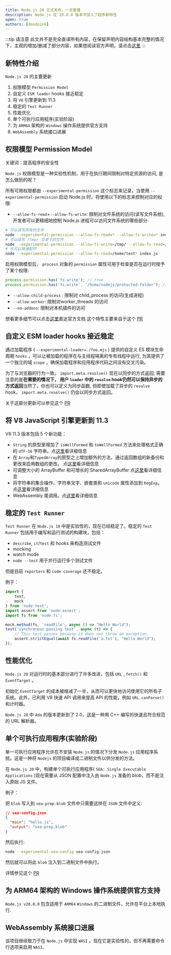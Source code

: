 ```yaml
---
title: Node.js 20 正式发布，一文看懂
description: Node.js 在 20.0.0 版本中加入了超多新特性
open: true
authors: [dendoink]
---
```


:::tip 请注意
此文并不是完全直译所有内容，在保留声明内容结构基本完整的情况下，主观的增加/删减了部分内容，如果想阅读官方声明，请点击[这里](https://nodejs.org/en/blog/announcements/v20-release-announce)
:::

<!--truncate-->

## 新特性介绍

`Node.js 20` 的主要更新

1. 权限模型 `Permission Model`
2. 自定义 `ESM loader` hooks 接近稳定
3. 将 `V8` 引擎更新到 11.3
4. 稳定的 `Test Runner`
5. 性能优化
6. 单个可执行应用程序(实验阶段)
7. 为 `ARM64` 架构的 `Windows` 操作系统提供官方支持
8. `WebAssembly` 系统接口进展

## 权限模型 Permission Model

关键词：提高程序的安全性

`Node.js` 权限模型是一种实验性机制，用于在执行期间限制对特定资源的访问, 是怎么做到的呢？

所有可用权限都由 `--experimental-permission` 这个标志来记录，当使用 `--experimental-permission` 启动 Node.js 时，将使用以下的标志来控制对应的权限:

* `--allow-fs-read`+`--allow-fs-write`: 限制对文件系统的访问(读写文件系统), 开发者可以更精细地控制 Node.js 进程可以访问文件系统的哪些部分:

```bash
# 可以读写所有的文件
node --experimental-permission --allow-fs-read=* --allow-fs-write=* index.js
# 可以读写 /tmp/ 目录下的文件
node --experimental-permission --allow-fs-write=/tmp/ --allow-fs-read=/home/index.js index.js
# 也可以用通配符
node --experimental-permission --allow-fs-read=/home/test* index.js
```

启用权限模型后， `process` 对象的 `permission` 属性可用于检查是否在运行时授予了某个权限:

```JavaScript
process.permission.has('fs.write'); // true
process.permission.has('fs.write', '/home/nodejs/protected-folder'); // true
```

* `--allow-child-process` : 限制对 child_process 的访问(生成进程)
* `--allow-worker`: 限制对worker_threads 的访问
* `--no-addons`: 限制对本机插件的访问

想看更多细节可以点击[这里](https://nodejs.org/api/permissions.html#process-based-permissions)直达官方文档
这个特性主要来自于这个 [PR](https://github.com/nodejs/node/pull/44004)

## 自定义 ESM loader hooks 接近稳定

通过加载程序 ( `--experimental-loader=./foo.mjs` ) 提供的自定义 ES 模块生命周期 `hooks` ，可以让被加载的程序在与主线程隔离的专有线程中运行, 为其提供了一个独立的域 `scope` ，确保加载程序和应用程序代码之间没有交叉污染。

为了与浏览器的行为一致， `import.meta.resolve()` 现在以同步的方式返回, 需要注意的是**在需要的情况下， 用户 `loader` 中的 `resolve` hook仍然可以保持异步的方式返回**当然了，你也可以定义为同步函数, 但即使加载了异步的 `resolve` hook， `import.meta.resolve()` 仍会以同步方式返回。

关于这部分更新可以参见这个 [PR](https://github.com/nodejs/node/pull/44710)

## 将 V8 JavaScript 引擎更新到 11.3

V8 11.3 版本包括 5 个新功能：

* `String` 的原型里增加了 `isWellFormed` 和 `toWellFormed` 方法来处理格式正确的 `UTF-16` 字符串。点[这里](https://chromestatus.com/feature/5200195346759680)看详细信息
* 在 `Array`和`TypedArray`的原型之上增加额外的方法，通过返回数组的新备份和更改来启用数组的更改。 点[这里](https://chromestatus.com/feature/5068609911521280)看详细信息
* 可调整大小的 ArrayBuffer 和可增长的 SharedArrayBuffer 点[这里](https://chromestatus.com/feature/4668361878274048)看详细信息
* 将字符串的集合操作、字符串文字、嵌套类和 `unicode` 属性添加到 `RegExp`。点[这里](https://chromestatus.com/feature/5144156542861312)看详细信息
* WebAssembly 尾调用。点[这里](https://chromestatus.com/feature/5423405012615168)看详细信息

## 稳定的 `Test Runner`

`Test Runner` 在 `Node.js 19` 中是实验性的，现在已经稳定了。稳定的 `Test Runner` 包括用于编写和运行测试的构建块，包括：

* `describe`,                                                       `it`/`test` 和 hooks 来构造测试文件
* mocking
* watch mode
* `node --test` 用于并行运行多个测试文件

但是目前 `reporters` 和 `code coverage` 还不稳定。

例子：

```JavaScript
import {
    test,
    mock
} from 'node:test';
import assert from 'node:assert';
import fs from 'node:fs';

mock.method(fs, 'readFile', async () => "Hello World");
test('synchronous passing test', async (t) => {
    // This test passes because it does not throw an exception.
    assert.strictEqual(await fs.readFile('a.txt'), "Hello World");
});
```

## 性能优化

`Node.js 20` 对运行时的基本部分进行了许多改进，包括 `URL` , `fetch()` 和 `EventTarget` 。

初始化 `EventTarget` 的成本被缩减了一半，从而可以更快地访问使用它的所有子系统。此外，已利用 V8 快速 API 调用来提高 API 的性能，例如 `URL.canParse()` 和计时器。

`Node.js 20` 中 `Ada` 的版本更新到了 2.0，这是一种用 C++ 编写的快速且符合规范的 URL 解析器。

## 单个可执行应用程序(实验阶段)

单一可执行应用程序允许在不安装 `Node.js` 的情况下分发 `Node.js` 应用程序系统。这是一种将 `Nodejs` 的项目编译成二进制文件以供分发的方法。

在 `Node.js 20` 中，构建单个可执行应用程序( `SEA: Single Executable Applications` )现在需要从 JSON 配置中注入由 `Node.js` 准备的 blob，而不是注入原始 JS 文件。

例子：

把 `blob` 写入到 `sea-prep.blob` 文件中只需要这样在 `JSON` 文件中定义:

```json
// sea-config.json
{
  "main": "hello.js",
  "output": "sea-prep.blob"
}
```

然后执行:

```bash
node --experimental-sea-config sea-config.json
```

然后就可以将此 `blob` 注入到二进制文件中执行。

详情参见这个 [PR](https://github.com/nodejs/node/pull/47125)

## 为 ARM64 架构的 Windows 操作系统提供官方支持

`Node.js v20.0.0` 包含适用于 `ARM64`  `Windows` 的二进制文件，允许在平台上本地执行.

## WebAssembly 系统接口进展

该项目继续致力于在 `Node.js` 中实现 `WASI` 。现在它是实验性的，但不再需要命令行选项来启用 `WASI。`
